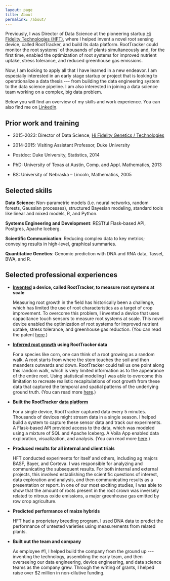 ```yaml
---
layout: page
title: About
permalink: /about/
---
```


Previously, I was Director of Data Science at the pioneering startup
[Hi Fidelity Technologies
(HFT)](https://www.hifidelitytechnologies.com/), where I helped invent
a novel root sensing device, called RootTracker, and build its data
platform.  RootTracker could monitor the root systems' of thousands of
plants simultaneously and, for the first time, enabled the
optimization of root systems for improved nutrient
uptake, stress tolerance, and reduced greenhouse gas emissions.  

Now, I am looking to apply all that I have learned in a new endeavor.
I am especially interested in an early stage startup or project that
is looking to operationalize a data thesis --- from building the data
engineering system to the data science pipeline.  I am also interested
in joining a data science team working on a complex, big data problem.

Below you will find an overview of my skills and work experience.  You
can also find me on
[LinkedIn](https://www.linkedin.com/in/jesse-windle-19802836).


## Prior work and training

- 2015-2023: Director of Data Science, [Hi Fidelity Genetics /
  Technologies](https://www.hifidelitytechnologies.com/)
- 2014-2015: Visiting Assistant Professor, Duke University

- Postdoc: Duke University, Statistics, 2014
- PhD: University of Texas at Austin, Comp. and Appl. Mathematics, 2013
- BS: University of Nebraska – Lincoln, Mathematics, 2005


## Selected skills
		
**Data Science**: Non-parametric models (i.e. neural networks, random
forests, Gaussian processes), structured Bayesian modeling, standard
tools like linear and mixed models, R, and Python.
		
**Systems Engineering and Development**: RESTful Flask-based API,
Postgres, Apache Iceberg.
		
**Scientific Communication**: Reducing complex data to key metrics;
conveying results in high-level, graphical summaries.

**Quantitative Genetics**: Genomic prediction with DNA and RNA data,
Tassel, BWA, and R.


## Selected professional experiences

- **[Invented](https://patents.google.com/patent/US11293910B2/) a
  device, called RootTracker, to measure root systems at scale**
  
    Measuring root growth in the field has historically been a
    challenge, which has limited the use of root characteristics as a
    target of crop improvement.  To overcome this problem, I invented
    a device that uses capacitance touch sensors to measure root
    systems at scale.  This novel device enabled the optimization of
    root systems for improved nutrient uptake, stress tolerance, and
    greenhouse gas reduction.  (You can read the patent
    [here](https://patents.google.com/patent/US11293910B2/).)
  
- **[Inferred root growth](../2023/07/26/rootmodel.html) using
  RootTracker data**

	For a species like corn, one can think of a root growing as a
    random walk.  A root starts from where the stem touches the soil
    and then meanders outwards and down.  RootTracker could tell us
    one point along this random walk, which is very limited
    information as to the appearance of the entire root.  Using
    statistical modeling I was able to overcome this limitation to
    recreate realistic recapitulations of root growth from these data
    that captured the temporal and spatial patterns of the underlying
    ground truth.  (You can read more
    [here](../2023/07/26/rootmodel.html).)

- **Built the RootTracker [data platform](../2023/08/09/data-engineering.html)**
  
    For a single device, RootTracker captured data every 5 minutes.
    Thousands of devices might stream data in a single season.  I
    helped build a system to capture these sensor data and track our
    experiments.  A Flask-based API provided access to the data, which
    was modeled using a mixture of SQL and Apache Iceberg.  A Voila
    App enabled data exploration, visualization, and analysis.  (You
    can read more [here](../2023/08/09/data-engineering.html).)

- **Produced results for all internal and client trials**

	HFT conducted experiments for itself and others, including ag
    majors BASF, Bayer, and Corteva.  I was responsible for analyzing
    and communicating the subsequent results.  For both internal and
    external projects, this involved establishing the scientific
    questions of interest, data exploration and analysis, and then
    communicating results as a presentation or report.  In one of our
    most exciting studies, I was able to show that the amount of roots
    present in the root crown was inversely related to nitrous oxide
    emissions, a major greenhouse gas emitted by row crop agriculture.
	
- **Predicted performance of maize hybrids**

	HFT had a proprietary breeding program.  I used DNA data to
    predict the performance of untested varieties using measurements
    from related plants.

- **Built out the team and company**

	As employee #1, I helped build the company from the ground up ---
    inventing the technology, assembling the early team, and then
    overseeing our data engineering, device engineering, and data
    science teams as the company grew.  Through the writing of grants,
    I helped raise over $2 million in non-dilutive funding.
		
		

		
